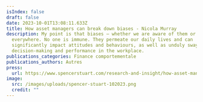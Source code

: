 ```yaml
---
isIndex: false
draft: false
date: 2023-10-01T13:08:11.633Z
title: How asset managers can break down biases - Nicola Murray
description: My point is that biases — whether we are aware of them or not — are
  everywhere. No one is immune. They permeate our daily lives and can
  significantly impact attitudes and behaviours, as well as unduly sway
  decision-making and performance in the workplace.
publications_categories: Finance comportementale
publications_authors: Autres
press:
  url: https://www.spencerstuart.com/research-and-insight/how-asset-managers-can-break-down-biases
image:
  src: /images/uploads/spencer-stuart-102023.png
  credit: ""
---
```

